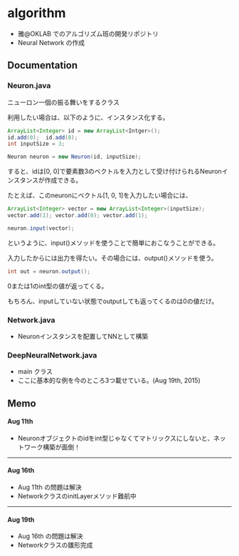 # algorithm
- 雅@OKLAB でのアルゴリズム班の開発リポジトリ
- Neural Network の作成

## Documentation
### Neuron.java
ニューロン一個の振る舞いをするクラス

利用したい場合は、以下のように、インスタンス化する。
```java
ArrayList<Integer> id = new ArrayList<Intger>();
id.add(0);  id.add(0);
int inputSize = 3;

Neuron neuron = new Neuron(id, inputSize);
```
すると、idは[0, 0]で要素数3のベクトルを入力として受け付けられるNeuronインスタンスが作成できる。

たとえば、このneuronにベクトル[1, 0, 1]を入力したい場合には、
```java
ArrayList<Integer> vector = new ArrayList<Integer>(inputSize);
vector.add(1); vector.add(0); vector.add(1);

neuron.input(vector);
```
というように、input()メソッドを使うことで簡単におこなうことができる。

入力したからには出力を得たい。その場合には、output()メソッドを使う。
```java
int out = neuron.output();
```
0または1のint型の値が返ってくる。

もちろん、inputしていない状態でoutputしても返ってくるのは0の値だけ。
### Network.java
- Neuronインスタンスを配置してNNとして構築

### DeepNeuralNetwork.java
- main クラス
- ここに基本的な例を今のところ3つ載せている。(Aug 19th, 2015)

## Memo
#### Aug 11th
- Neuronオブジェクトのidをint型じゃなくてマトリックスにしないと、ネットワーク構築が面倒！

***

#### Aug 16th
- Aug 11th の問題は解決
- NetworkクラスのinitLayerメソッド難航中

***

#### Aug 19th
- Aug 16th の問題は解決
- Networkクラスの雛形完成
